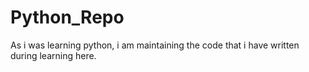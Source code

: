 # Python_Repo

As i was learning python, i am maintaining the code that i have written during learning here.
